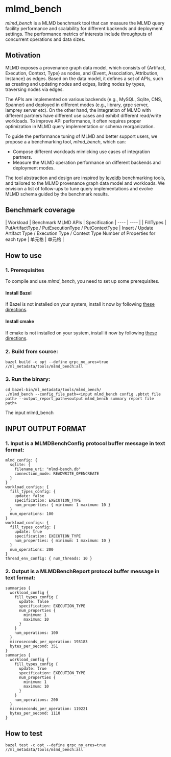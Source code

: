 # mlmd_bench

*mlmd_bench* is a MLMD benchmark tool that can measure the MLMD query facility
performance and scalability for different backends and deployment settings.
The performance metrics of interests include throughputs of concurrent
operations and data sizes.

## Motivation

MLMD exposes a provenance graph data model, which consists of {Artifact, Execution, Context, Type} as nodes, and {Event, Association, Attribution, Instance} as edges. Based on the data model, it defines a set of APIs, such as creating and updating nodes and edges, listing nodes by types, traversing nodes via edges.  

The APIs are implemented on various backends (e.g., MySQL, Sqlite, CNS, Spanner) and deployed in different modes (e.g., library, grpc server, lamprey server etc). On the other hand, the integration of MLMD with different partners have different use cases and exhibit different read/write workloads. To improve API performance, it often requires proper optimization in MLMD query implementation or schema reorganization.    

To guide the performance tuning of MLMD and better support users, we propose a a benchmarking tool, *mlmd_bench*, which can:
*   Compose different workloads mimicking use cases of integration partners. 
*   Measure the MLMD operation performance on different backends and deployment modes.

The tool abstraction and design are inspired by [leveldb](https://github.com/google/leveldb) benchmarking tools, and tailored to the MLMD provenance graph data model and workloads. We envision a list of follow-ups to tune query implementations and evolve MLMD schema guided by the benchmark results.

## Benchmark coverage

|  Workload   | Benchmark MLMD APIs  | Specification
|  ----  | ----  |
| FillTypes  | PutArtifactType / PutExecutionType / PutContextType | Insert / Update
Artifact Type / Execution Type / Context Type
Number of Properties for each type
| 单元格  | 单元格 |

## How to use

### 1. Prerequisites

To compile and use *mlmd_bench*, you need to set up some prerequisites.

#### Install Bazel

If Bazel is not installed on your system, install it now by following [these
directions](https://bazel.build/versions/master/docs/install.html).

#### Install cmake
If cmake is not installed on your system, install it now by following [these
directions](https://cmake.org/install/).

### 2. Build from source:

```shell
bazel build -c opt --define grpc_no_ares=true //ml_metadata/tools/mlmd_bench:all
```

### 3. Run the binary:

```shell
cd bazel-bin/ml_metadata/tools/mlmd_bench/
./mlmd_bench --config_file_path=<input mlmd_bench config .pbtxt file path> --output_report_path=<output mlmd_bench summary report file path>
```

The input mlmd_bench 

## INPUT OUTPUT FORMAT

### 1. Input is a MLMDBenchConfig protocol buffer message in text format:

```shell
mlmd_config: {
  sqlite: {
    filename_uri: "mlmd-bench.db"
    connection_mode: READWRITE_OPENCREATE
  }
}
workload_configs: {
  fill_types_config: {
    update: false
    specification: EXECUTION_TYPE
    num_properties: { minimum: 1 maximum: 10 }
  }
  num_operations: 100
}
workload_configs: {
  fill_types_config: {
    update: true
    specification: EXECUTION_TYPE
    num_properties: { minimum: 1 maximum: 10 }
  }
  num_operations: 200
}
thread_env_config: { num_threads: 10 }
```

### 2. Output is a MLMDBenchReport protocol buffer message in text format:

```shell
summaries {
  workload_config {
    fill_types_config {
      update: false
      specification: EXECUTION_TYPE
      num_properties {
        minimum: 1
        maximum: 10
      }
    }
    num_operations: 100
  }
  microseconds_per_operation: 193183
  bytes_per_second: 351
}
summaries {
  workload_config {
    fill_types_config {
      update: true
      specification: EXECUTION_TYPE
      num_properties {
        minimum: 1
        maximum: 10
      }
    }
    num_operations: 200
  }
  microseconds_per_operation: 119221
  bytes_per_second: 1110
}
```

## How to test

```shell
bazel test -c opt --define grpc_no_ares=true //ml_metadata/tools/mlmd_bench:all
```

## 
